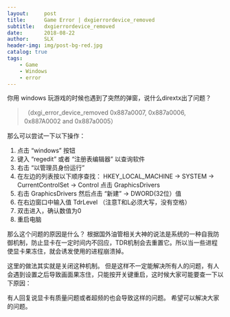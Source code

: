 ```yaml
---
layout:     post
title:      Game Error | dxgierrordevice_removed
subtitle:   dxgierrordevice_removed
date:       2018-08-22
author:     SLX 
header-img: img/post-bg-red.jpg
catalog: true
tags:
    - Game
    - Windows
    - error
---
```

你用 windows 玩游戏的时候也遇到了突然的弹窗，说什么dirextx出了问题？
>（dxgi_error_device_removed 0x887a0007, 0x887a0006, 0x887A0002 and 0x887a0005）

那么可以尝试一下以下操作：

1. 点击 “windows” 按钮
2. 键入 “regedit” 或者 “注册表编辑器” 以查询软件
3. 右击 “以管理员身份运行”
4. 在左边的列表按以下顺序查找：
    HKEY_LOCAL_MACHINE -> SYSTEM -> CurrentControlSet -> Control
    点击 GraphicsDrivers 
5. 右击 GraphicsDrivers
    然后点击 “新建” -> DWORD(32位）值
6. 在右边窗口中输入值 TdrLevel （注意T和L必须大写，没有空格）
7. 双击进入，确认数值为0
8. 重启电脑

那么这个问题的原因是什么？
根据国外油管相关大神的说法是系统的一种自我防御机制，防止显卡在一定时间内不回应，TDR机制会去重置它。所以当一些进程使显卡果冻住，就会诱发使用的进程崩溃掉。

这里的做法其实就是关闭这种机制。
但是这样不一定能解决所有人的问题，有人会遇到设置之后导致画面果冻住，只能按开关键重启，这时候大家可能要查一下以下原因：

有人回复说显卡有质量问题或者超频的也会导致这样的问题。
希望可以解决大家的问题。